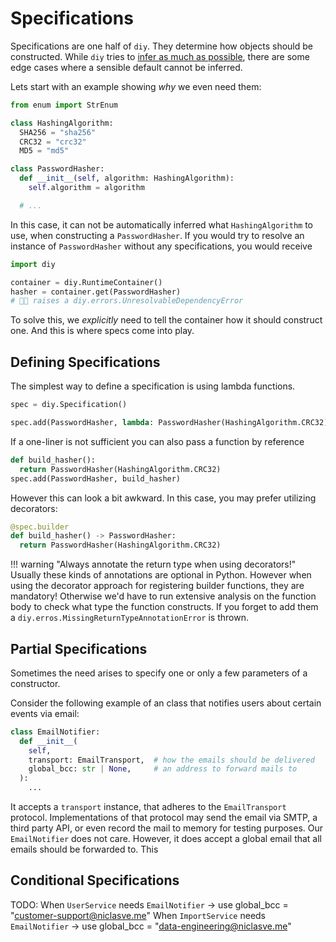 # Specifications

Specifications are one half of `diy`.
They determine how objects should be constructed.
While `diy` tries to [infer as much as possible](/reference/guiding-principles/#infer-as-much-as-possible), there are some edge cases where a sensible default cannot be inferred.

Lets start with an example showing _why_ we even need them:

```python
from enum import StrEnum

class HashingAlgorithm:
  SHA256 = "sha256"
  CRC32 = "crc32"
  MD5 = "md5"

class PasswordHasher:
  def __init__(self, algorithm: HashingAlgorithm):
    self.algorithm = algorithm

  # ...
```

In this case, it can not be automatically inferred what `HashingAlgorithm` to use, when constructing a `PasswordHasher`.
If you would try to resolve an instance of `PasswordHasher` without any specifications, you would receive

```python
import diy

container = diy.RuntimeContainer()
hasher = container.get(PasswordHasher)
# 🧨💥 raises a diy.errors.UnresolvableDependencyError
```

To solve this, we _explicitly_ need to tell the container how it should construct one.
And this is where specs come into play.

## Defining Specifications

The simplest way to define a specification is using lambda functions.

```python
spec = diy.Specification()

spec.add(PasswordHasher, lambda: PasswordHasher(HashingAlgorithm.CRC32))
```

If a one-liner is not sufficient you can also pass a function by reference

```python
def build_hasher():
  return PasswordHasher(HashingAlgorithm.CRC32)
spec.add(PasswordHasher, build_hasher)
```

However this can look a bit awkward.
In this case, you may prefer utilizing decorators:

```python
@spec.builder
def build_hasher() -> PasswordHasher:
  return PasswordHasher(HashingAlgorithm.CRC32)
```

!!! warning "Always annotate the return type when using decorators!"
    Usually these kinds of annotations are optional in Python.
    However when using the decorator approach for registering builder functions, they are mandatory!
    Otherwise we'd have to run extensive analysis on the function body to check what type the function constructs.
    If you forget to add them a `diy.erros.MissingReturnTypeAnnotationError` is thrown.

## Partial Specifications

Sometimes the need arises to specify one or only a few parameters of a constructor.

Consider the following example of an class that notifies users about certain events via email:

```python
class EmailNotifier:
  def __init__(
    self,
    transport: EmailTransport,  # how the emails should be delivered
    global_bcc: str | None,     # an address to forward mails to
  ):
    ...
```

It accepts a `transport` instance, that adheres to the `EmailTransport` protocol.
Implementations of that protocol may send the email via SMTP, a third party API, or even record the mail to memory for testing purposes.
Our `EmailNotifier` does not care.
However, it does accept a global email that all emails should be forwarded to.
This 

## Conditional Specifications

TODO: When `UserService` needs `EmailNotifier` -> use global_bcc = "customer-support@niclasve.me"
      When `ImportService` needs `EmailNotifier` -> use global_bcc = "data-engineering@niclasve.me"
